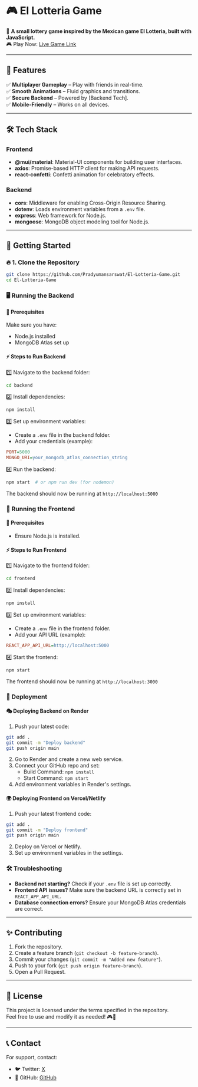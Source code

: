 # 🎮 El Lotteria Game

🚀 **A small lottery game inspired by the Mexican game El Lotteria, built with JavaScript.**  
🎮 Play Now: [Live Game Link](https://your-game-link.com)

---

## 📌 Features
✅ **Multiplayer Gameplay** – Play with friends in real-time.  
✅ **Smooth Animations** – Fluid graphics and transitions.  
✅ **Secure Backend** – Powered by [Backend Tech].  
✅ **Mobile-Friendly** – Works on all devices.

---

## 🛠️ Tech Stack

### Frontend
- **@mui/material**: Material-UI components for building user interfaces.
- **axios**: Promise-based HTTP client for making API requests.
- **react-confetti**: Confetti animation for celebratory effects.

### Backend
- **cors**: Middleware for enabling Cross-Origin Resource Sharing.
- **dotenv**: Loads environment variables from a `.env` file.
- **express**: Web framework for Node.js.
- **mongoose**: MongoDB object modeling tool for Node.js.

---

## 🚀 Getting Started

### 🔥 1. Clone the Repository

```sh
git clone https://github.com/Pradyumansarswat/El-Lotteria-Game.git
cd El-Lotteria-Game
```

### 🖥️ Running the Backend

#### 📌 Prerequisites
Make sure you have:
- Node.js installed
- MongoDB Atlas set up

#### ⚡ Steps to Run Backend

1️⃣ Navigate to the backend folder:
```sh
cd backend
```
2️⃣ Install dependencies:
```sh
npm install
```
3️⃣ Set up environment variables:
- Create a `.env` file in the backend folder.
- Add your credentials (example):
```ini
PORT=5000
MONGO_URI=your_mongodb_atlas_connection_string
```
4️⃣ Run the backend:
```sh
npm start  # or npm run dev (for nodemon)
```
The backend should now be running at `http://localhost:5000`

### 🎨 Running the Frontend

#### 📌 Prerequisites
- Ensure Node.js is installed.

#### ⚡ Steps to Run Frontend

1️⃣ Navigate to the frontend folder:
```sh
cd frontend
```
2️⃣ Install dependencies:
```sh
npm install
```
3️⃣ Set up environment variables:
- Create a `.env` file in the frontend folder.
- Add your API URL (example):
```ini
REACT_APP_API_URL=http://localhost:5000
```
4️⃣ Start the frontend:
```sh
npm start
```
The frontend should now be running at `http://localhost:3000`

### 🚀 Deployment

#### 🎭 Deploying Backend on Render

1. Push your latest code:
```sh
git add .
git commit -m "Deploy backend"
git push origin main
```
2. Go to Render and create a new web service.
3. Connect your GitHub repo and set:
   - Build Command: `npm install`
   - Start Command: `npm start`
4. Add environment variables in Render's settings.

#### 🌍 Deploying Frontend on Vercel/Netlify

1. Push your latest frontend code:
```sh
git add .
git commit -m "Deploy frontend"
git push origin main
```
2. Deploy on Vercel or Netlify.
3. Set up environment variables in the settings.

### 🛠️ Troubleshooting

- **Backend not starting?** Check if your `.env` file is set up correctly.
- **Frontend API issues?** Make sure the backend URL is correctly set in `REACT_APP_API_URL`.
- **Database connection errors?** Ensure your MongoDB Atlas credentials are correct.

---

## ✨ Contributing

1. Fork the repository.
2. Create a feature branch (`git checkout -b feature-branch`).
3. Commit your changes (`git commit -m "Added new feature"`).
4. Push to your fork (`git push origin feature-branch`).
5. Open a Pull Request.

---

## 📜 License

This project is licensed under the terms specified in the repository.  
Feel free to use and modify it as needed! 🎮🚀

---

## 📞 Contact

For support, contact:
- 🐦 Twitter: [X](https://x.com/PradyumanCodes)
- 📌 GitHub: [GitHub](https://github.com/Pradyumansarswat)
